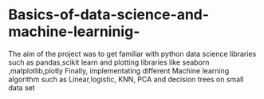 # Basics-of-data-science-and-machine-learninig-

The aim of the project was to get familiar with python data science libraries such as pandas,scikit learn and plotting 
libraries like seaborn ,matplotlib,plotly 
Finally, implementating different Machine learning algorithm such as Linear,logistic, KNN, PCA  and decision trees on small data set
